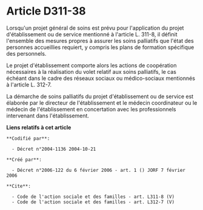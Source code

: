 # Article D311-38

Lorsqu'un projet général de soins est prévu pour l'application du projet d'établissement ou de service mentionné à l'article
L. 311-8, il définit l'ensemble des mesures propres à assurer les soins palliatifs que l'état des personnes accueillies
requiert, y compris les plans de formation spécifique des personnels. 

Le projet d'établissement comporte alors les actions de coopération nécessaires à la réalisation du volet relatif aux soins
palliatifs, le cas échéant dans le cadre des réseaux sociaux ou médico-sociaux mentionnés à l'article L. 312-7. 

La démarche de soins palliatifs du projet d'établissement ou de service est élaborée par le directeur de l'établissement et
le médecin coordinateur ou le médecin de l'établissement en concertation avec les professionnels intervenant dans
l'établissement.

**Liens relatifs à cet article**

	**Codifié par**:

	  - Décret n°2004-1136 2004-10-21

	**Créé par**:

	  - Décret n°2006-122 du 6 février 2006 - art. 1 () JORF 7 février 2006

	**Cite**:

	  - Code de l'action sociale et des familles - art. L311-8 (V)
	  - Code de l'action sociale et des familles - art. L312-7 (V)

